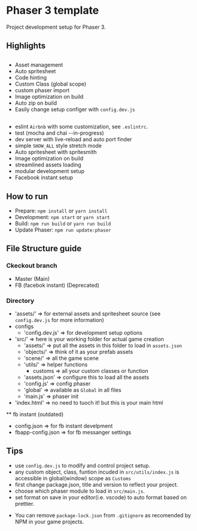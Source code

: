 # Phaser 3 template

Project development setup for Phaser 3.

## Highlights

##

- Asset management
- Auto spritesheet
- Code hinting
- Custom Class (global scope)
- custom phaser import
- Image optimization on build
- Auto zip on build
- Easily change setup configer with `config.dev.js`

##

- eslint `Airbnb` with some customization, see `.eslintrc`.
- test (mocha and chai --in-progress)
- dev server with live-reload and auto port finder
- simple `SHOW_ALL` style stretch mode
- Auto spritesheet with spritesmith
- Image optimization on build
- streamlined assets loading
- modular development setup
- Facebook instant setup

## How to run

- Prepare: `npm install` or `yarn install`
- Development: `npm start` or `yarn start`
- Build: `npm run build` or `yarn run build`
- Update Phaser: `npm run update:phaser`

## File Structure guide

### Ckeckout branch

- Master (Main)
- FB (facebok instant) (Deprecated)

### Directory

- 'assets/' => for external assets and spritesheet source (see `config.dev.js` for more information)
- configs
  - 'config.dev.js' => for development setup options
- 'src/' => here is your working folder for actual game creation
  - 'assets/' => put all the assets in this folder to load in `assets.json`
  - 'objects/' => think of it as your prefab assets
  - 'scene/' => all the game scene
  - 'utils/' => helper functions
    - customs => all your custom classes or function
  - 'assets.json' => configure this to load all the assets
  - 'config.js' => config phaser
  - 'global' => available as `Global` in all files
  - 'main.js' => phaser init
- 'index.html' => no need to tuoch it! but this is your main html

\*\* fb instant (outdated)

- config.json => for fb instant develpment
- fbapp-config.json => for fb messanger settings

## Tips

- use `config.dev.js` to modify and control project setup.
- any custom object, class, funtion incuded in `src/utils/index.js` is accessible in global(window) scope as `Customs`
- first change package.json, title and version to reflect your project.
- choose which phaser module to load in `src/main.js`.
- set format on save in your editor(i.e. vscode) to auto format based on prettier.

* You can remove `package-lock.json` from `.gitignore` as recomended by NPM in your game projects.
